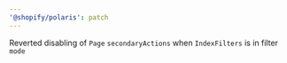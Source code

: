 ```yaml
---
'@shopify/polaris': patch
---
```


Reverted disabling of `Page` `secondaryActions` when `IndexFilters` is in filter `mode`
